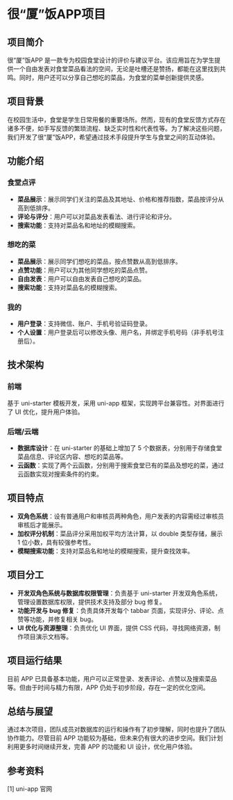 # 很“厦”饭APP项目

## 项目简介
很“厦”饭APP 是一款专为校园食堂设计的评价与建议平台。该应用旨在为学生提供一个自由发表对食堂菜品看法的空间，无论是吐槽还是赞扬，都能在这里找到共鸣。同时，用户还可以分享自己想吃的菜品，为食堂的菜单创新提供灵感。

## 项目背景
在校园生活中，食堂是学生日常用餐的重要场所。然而，现有的食堂反馈方式存在诸多不便，如手写反馈的繁琐流程、缺乏实时性和代表性等。为了解决这些问题，我们开发了很“厦”饭APP，希望通过技术手段提升学生与食堂之间的互动体验。

## 功能介绍

### 食堂点评
- **菜品展示**：展示同学们关注的菜品及其地址、价格和推荐指数，菜品按评分从高到低排序。
- **评论与评分**：用户可以对菜品发表看法、进行评论和评分。
- **搜索功能**：支持对菜品名和地址的模糊搜索。

### 想吃的菜
- **菜品展示**：展示同学们想吃的菜品，按点赞数从高到低排序。
- **点赞功能**：用户可以为其他同学想吃的菜品点赞。
- **自由发表**：用户可以自由发表自己想吃的菜品。
- **搜索功能**：支持对菜品名的模糊搜索。

### 我的
- **用户登录**：支持微信、账户、手机号验证码登录。
- **个人设置**：用户登录后可以修改头像、用户名，并绑定手机号码（非手机号注册后）。

## 技术架构

### 前端
基于 uni-starter 模板开发，采用 uni-app 框架，实现跨平台兼容性。对界面进行了 UI 优化，提升用户体验。

### 后端/云端
- **数据库设计**：在 uni-starter 的基础上增加了 5 个数据表，分别用于存储食堂菜品信息、评论区内容、想吃的菜品等。
- **云函数**：实现了两个云函数，分别用于搜索食堂已有的菜品及想吃的菜，通过云函数实现对搜索条件的约束。

## 项目特点
- **双角色系统**：设有普通用户和审核员两种角色，用户发表的内容需经过审核员审核后才能展示。
- **加权评分机制**：菜品评分采用加权平均方法计算，以 double 类型存储，展示 1 位小数，具有较强参考性。
- **模糊搜索功能**：支持对菜品名和地址的模糊搜索，提升查找效率。

## 项目分工
- **开发双角色系统与数据库权限管理**：负责基于 uni-starter 开发双角色系统，管理设置数据库权限，提供技术支持及部分 bug 修复。
- **功能开发与 bug 修复**：负责具体开发每个 tabbar 页面，实现评分、评论、点赞等功能，并修复相关 bug。
- **UI 优化与资源整理**：负责优化 UI 界面，提供 CSS 代码，寻找网络资源，制作项目演示文档等。

## 项目运行结果
目前 APP 已具备基本功能，用户可以正常登录、发表评论、点赞以及搜索菜品等。但由于时间与精力有限，APP 仍处于初步阶段，存在一定的优化空间。

## 总结与展望
通过本次项目，团队成员对数据库的运行和操作有了初步理解，同时也提升了团队协作能力。尽管目前 APP 功能较为基础，但未来仍有很大的进步空间。我们计划利用更多时间继续开发，完善 APP 的功能和 UI 设计，优化用户体验。

## 参考资料
[1] uni-app 官网
